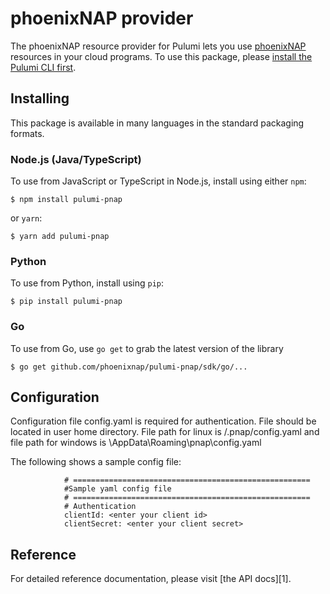 
# phoenixNAP provider

The phoenixNAP resource provider for Pulumi lets you use [phoenixNAP](https://phoenixnap.com//) resources in your cloud programs.  To use
this package, please [install the Pulumi CLI first](https://pulumi.io/).


## Installing

This package is available in many languages in the standard packaging formats.

### Node.js (Java/TypeScript)

To use from JavaScript or TypeScript in Node.js, install using either `npm`:

    $ npm install pulumi-pnap

or `yarn`:

    $ yarn add pulumi-pnap

### Python

To use from Python, install using `pip`:

    $ pip install pulumi-pnap

### Go

To use from Go, use `go get` to grab the latest version of the library

    $ go get github.com/phoenixnap/pulumi-pnap/sdk/go/...
    
## Configuration

Configuration file config.yaml is required for authentication. File should be located in user home directory.
File path for linux is /.pnap/config.yaml and file path for windows is \\AppData\\Roaming\\pnap\\config.yaml

The following shows a sample config file: 

				# ===================================================== 
				#Sample yaml config file 
				# =====================================================
				# Authentication
				clientId: <enter your client id>
				clientSecret: <enter your client secret>


## Reference

For detailed reference documentation, please visit [the API docs][1].
